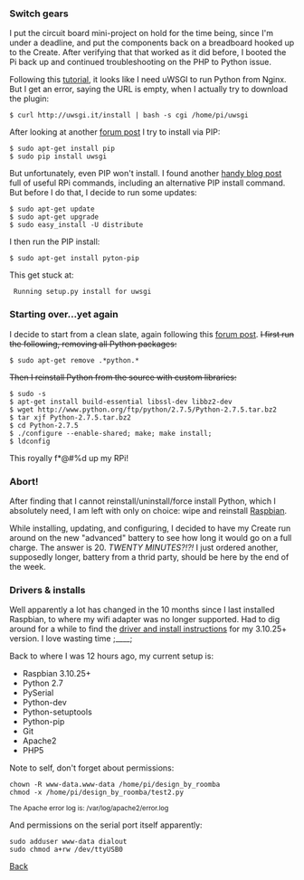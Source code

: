 ### Switch gears

I put the circuit board mini-project on hold for the time being, since I'm under a deadline, and put the components back on a breadboard hooked up to the Create. After verifying that that worked as it did before, I booted the Pi back up and continued troubleshooting on the PHP to Python issue.

Following this [tutorial](http://raspberrywebserver.com/cgiscripting/setting-up-nginx-and-uwsgi-for-cgi-scripting.html), it looks like I need uWSGI to run Python from Nginx. But I get an error, saying the URL is empty, when I actually try to download the plugin:

```
$ curl http://uwsgi.it/install | bash -s cgi /home/pi/uwsgi
```
After looking at another [forum post](http://www.raspberrypi.org/forums/viewtopic.php?f=32&t=15370) I try to install via PIP:

```
$ sudo apt-get install pip
$ sudo pip install uwsgi
```
But unfortunately, even PIP won't install. I found another [handy blog post](http://jeffskinnerbox.wordpress.com/linux-python-packages-for-my-raspberry-pi/) full of useful RPi commands, including an alternative PIP install command. But before I do that, I decide to run some updates:

```
$ sudo apt-get update
$ sudo apt-get upgrade
$ sudo easy_install -U distribute
```
I then run the PIP install:

```
$ sudo apt-get install pyton-pip
```
This get stuck at: 
```
 Running setup.py install for uwsgi
```

### Starting over...yet again

I decide to start from a clean slate, again following this [forum post](http://www.raspberrypi.org/forums/viewtopic.php?f=32&t=15370). ~~I first run the following, removing all Python packages:~~
```
$ sudo apt-get remove .*python.*
```
~~Then I reinstall Python from the source with custom libraries:~~
```
$ sudo -s
$ apt-get install build-essential libssl-dev libbz2-dev
$ wget http://www.python.org/ftp/python/2.7.5/Python-2.7.5.tar.bz2
$ tar xjf Python-2.7.5.tar.bz2
$ cd Python-2.7.5
$ ./configure --enable-shared; make; make install;
$ ldconfig
```
This royally f*@#%d up my RPi!

### Abort!

After finding that I cannot reinstall/uninstall/force install Python, which I absolutely need, I am left with only on choice: wipe and reinstall [Raspbian](http://www.raspberrypi.org/help/noobs-setup/).

While installing, updating, and configuring, I decided to have my Create run around on the new "advanced" battery to see how long it would go on a full charge. The answer is 20. *TWENTY MINUTES?!?!* I just ordered another, supposedly longer, battery from a thrid party, should be here by the end of the week.

### Drivers & installs

Well apparently a lot has changed in the 10 months since I last installed Raspbian, to where my wifi adapter was no longer supported. Had to dig around for a while to find the [driver and install instructions](http://tech.enekochan.com/2013/05/29/tp-link-tl-wn725n-version-2-in-raspberry-pi/) for my 3.10.25+ version. I love wasting time ;____;

Back to where I was 12 hours ago, my current setup is:

 - Raspbian 3.10.25+
 - Python 2.7
  - PySerial
  - Python-dev
  - Python-setuptools
  - Python-pip
 - Git
 - Apache2
 - PHP5

Note to self, don't forget about permissions:
```
chown -R www-data.www-data /home/pi/design_by_roomba
chmod -x /home/pi/design_by_roomba/test2.py
```
<small>The Apache error log is: /var/log/apache2/error.log</small>

And permissions on the serial port itself apparently:
```
sudo adduser www-data dialout
sudo chmod a+rw /dev/ttyUSB0
```

[Back](25.md)
